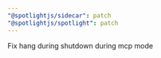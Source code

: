 ```yaml
---
"@spotlightjs/sidecar": patch
"@spotlightjs/spotlight": patch
---
```


Fix hang during shutdown during mcp mode
